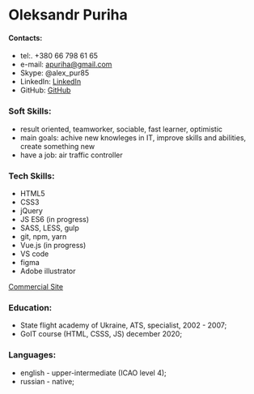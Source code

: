 Oleksandr Puriha 
=================

#### Contacts:
- tel:. +380 66 798 61 65
- e-mail: apuriha@gmail.com
- Skype: @alex_pur85
- LinkedIn: [LinkedIn](https://www.linkedin.com/in/aleksandr-puriha-abb3a4201/)
- GitHub: [GitHub](https://github.com/AlexPur1985) 

### Soft Skills:
- result oriented, teamworker, sociable, fast learner, optimistic
- main goals: achive new knowleges in IT, improve skills and abilities, create something new
- have a job: air traffic controller
  
### Tech Skills:
- HTML5
- CSS3
- jQuery
- JS ES6 (in progress)
- SASS, LESS, gulp
- git, npm, yarn
- Vue.js (in progress)
- VS code
- figma
- Adobe illustrator

[Commercial Site](http://burenieskvagin.com.ua/)

### Education:
- State flight academy of Ukraine, ATS, specialist, 2002 - 2007;
- GoIT course (HTML, CSSS, JS) december 2020;

### Languages:
- english - upper-intermediate (ICAO level 4);
- russian - native;
   

